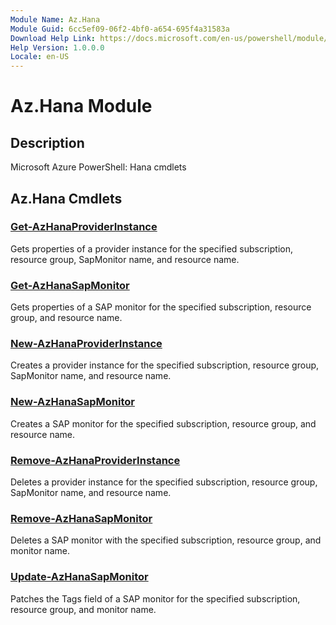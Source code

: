 ```yaml
---
Module Name: Az.Hana
Module Guid: 6cc5ef09-06f2-4bf0-a654-695f4a31583a
Download Help Link: https://docs.microsoft.com/en-us/powershell/module/az.hana
Help Version: 1.0.0.0
Locale: en-US
---
```


# Az.Hana Module
## Description
Microsoft Azure PowerShell: Hana cmdlets

## Az.Hana Cmdlets
### [Get-AzHanaProviderInstance](Get-AzHanaProviderInstance.md)
Gets properties of a provider instance for the specified subscription, resource group, SapMonitor name, and resource name.

### [Get-AzHanaSapMonitor](Get-AzHanaSapMonitor.md)
Gets properties of a SAP monitor for the specified subscription, resource group, and resource name.

### [New-AzHanaProviderInstance](New-AzHanaProviderInstance.md)
Creates a provider instance for the specified subscription, resource group, SapMonitor name, and resource name.

### [New-AzHanaSapMonitor](New-AzHanaSapMonitor.md)
Creates a SAP monitor for the specified subscription, resource group, and resource name.

### [Remove-AzHanaProviderInstance](Remove-AzHanaProviderInstance.md)
Deletes a provider instance for the specified subscription, resource group, SapMonitor name, and resource name.

### [Remove-AzHanaSapMonitor](Remove-AzHanaSapMonitor.md)
Deletes a SAP monitor with the specified subscription, resource group, and monitor name.

### [Update-AzHanaSapMonitor](Update-AzHanaSapMonitor.md)
Patches the Tags field of a SAP monitor for the specified subscription, resource group, and monitor name.

